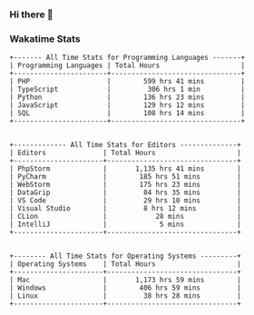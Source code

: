 ### Hi there 👋

<!--
**claserre9/claserre9** is a ✨ _special_ ✨ repository because its `README.md` (this file) appears on your GitHub profile.

Here are some ideas to get you started:

- 🔭 I’m currently working on ...
- 🌱 I’m currently learning ...
- 👯 I’m looking to collaborate on ...
- 🤔 I’m looking for help with ...
- 💬 Ask me about ...
- 📫 How to reach me: ...
- 😄 Pronouns: ...
- ⚡ Fun fact: ...
-->

[//]: # (wakatime-stats)


### Wakatime Stats
```
+------- All Time Stats for Programming Languages -------+
| Programming Languages | Total Hours                    |
+-----------------------+--------------------------------+
| PHP                   |        599 hrs 41 mins         |
| TypeScript            |         306 hrs 1 min          |
| Python                |        136 hrs 23 mins         |
| JavaScript            |        129 hrs 12 mins         |
| SQL                   |        108 hrs 14 mins         |
+-----------------------+--------------------------------+


+------------- All Time Stats for Editors --------------+
| Editors              | Total Hours                    |
+----------------------+--------------------------------+
| PhpStorm             |       1,135 hrs 41 mins        |
| PyCharm              |        185 hrs 51 mins         |
| WebStorm             |        175 hrs 23 mins         |
| DataGrip             |         84 hrs 35 mins         |
| VS Code              |         29 hrs 10 mins         |
| Visual Studio        |         8 hrs 12 mins          |
| CLion                |            28 mins             |
| IntelliJ             |             5 mins             |
+----------------------+--------------------------------+


+-------- All Time Stats for Operating Systems ---------+
| Operating Systems    | Total Hours                    |
+----------------------+--------------------------------+
| Mac                  |       1,173 hrs 59 mins        |
| Windows              |        406 hrs 59 mins         |
| Linux                |         38 hrs 28 mins         |
+----------------------+--------------------------------+
```

[//]: # (end-wakatime-stats)




























































